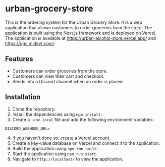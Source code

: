 # urban-grocery-store
This is the ordering system for the Urban Grocery Store. It is a web application that allows customers to order groceries from the store. The application is built using the Next.js framework and is deployed on Vercel. The application is available at https://urban-alcohol-store.vercel.app/ and https://ugs.mldkyt.com/.

## Features
- Customers can order groceries from the store.
- Customers can view their cart and checkout.
- Sends into a Discord channel when an order is placed.

## Installation
1. Clone the repository.
2. Install the dependencies using `npm install`.
3. Create a `.env.local` file and add the following environment variables:
```
DISCORD_WEBHOOK_URL=
```
4. If you haven't done so, create a Vercel account.
5. Create a key-value database on Vercel and connect it to the application.
6. Build the application using `npm run build`.
7. Start the application using `npm run start`.
8. Navigate to `http://localhost/` to view the application.
